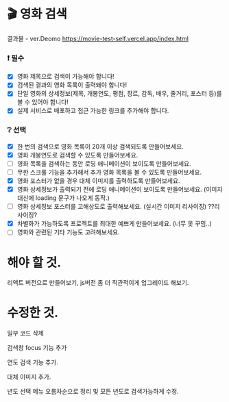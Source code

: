# 🎬 영화 검색

결과물 - ver.Deomo https://movie-test-self.vercel.app/index.html



### ❗ 필수

- [x] 영화 제목으로 검색이 가능해야 합니다!
- [x] 검색된 결과의 영화 목록이 출력돼야 합니다!
- [x] 단일 영화의 상세정보(제목, 개봉연도, 평점, 장르, 감독, 배우, 줄거리, 포스터 등)를 볼 수 있어야 합니다!
- [x] 실제 서비스로 배포하고 접근 가능한 링크를 추가해야 합니다.

### ❔ 선택

- [x] 한 번의 검색으로 영화 목록이 20개 이상 검색되도록 만들어보세요.
- [x] 영화 개봉연도로 검색할 수 있도록 만들어보세요.
- [ ] 영화 목록을 검색하는 동안 로딩 애니메이션이 보이도록 만들어보세요.
- [ ] 무한 스크롤 기능을 추가해서 추가 영화 목록을 볼 수 있도록 만들어보세요.
- [x] 영화 포스터가 없을 경우 대체 이미지를 출력하도록 만들어보세요.
- [x] 영화 상세정보가 출력되기 전에 로딩 애니메이션이 보이도록 만들어보세요. (이미지 대신에 loading 문구가 나오게 동작.)
- [ ] 영화 상세정보 포스터를 고해상도로 출력해보세요. (실시간 이미지 리사이징) ??리사이징?
- [x] 차별화가 가능하도록 프로젝트를 최대한 예쁘게 만들어보세요. (너무 못 꾸밈..)
- [ ] 영화와 관련된 기타 기능도 고려해보세요.

# 해야 할 것.

리액트 버전으로 만들어보기, js버전 좀 더 직관적이게 업그레이드 해보기.

# 수정한 것.

일부 코드 삭제  

검색창 focus 기능 추가

연도 검색 기능 추가.

대체 이미지 추가.

년도 선택 메뉴 오름차순으로 정리 및 모든 년도로 검색가능하게 수정.
